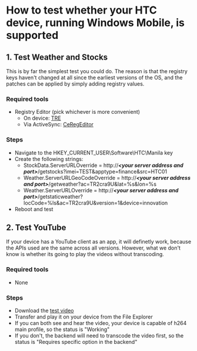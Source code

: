 # How to test whether your HTC device, running Windows Mobile, is supported

## 1. Test Weather and Stocks

This is by far the simplest test you could do. The reason is that the registry keys haven't changed at all since the earliest versions of the OS, and the patches can be applied by simply adding registry values.

### Required tools
- Registry Editor (pick whichever is more convenient)
    - On device: [TRE](https://github.com/htc-remanila/resources/raw/refs/heads/main/files/TRE.zip)
    - Via ActiveSync: [CeRegEditor](https://github.com/htc-remanila/resources/raw/refs/heads/main/files/CeRegEdit.exe)

### Steps

- Navigate to the HKEY_CURRENT_USER\Software\HTC\Manila key
- Create the following strings:
    - StockData.ServerURLOverride = http://[]()***\<your server address and port\>***/getstocks?imei=TEST&apptype=finance&src=HTC01
    - Weather.ServerURLGeoCodeOverride = http://[]()***\<your server address and port\>***/getweather?ac=TR2cra9U&lat=%s&lon=%s
    - Weather.ServerURLOverride = http://[]()***\<your server address and port\>***/getstaticweather?locCode=%ls&ac=TR2cra9U&version=1&device=innovation
- Reboot and test

## 2. Test YouTube

If your device has a YouTube client as an app, it will definetly work, because the APIs used are the same across all versions. However, what we don't know is whether its going to play the videos without transcoding.

### Required tools
- None

### Steps

- Download the [test video](https://github.com/htc-remanila/resources/raw/refs/heads/main/files/testvideo.mp4)
- Transfer and play it on your device from the File Explorer
- If you can both see and hear the video, your device is capable of h264 main profile, so the status is "Working"
- If you don't, the backend will need to transcode the video first, so the status is "Requires specific option in the backend"